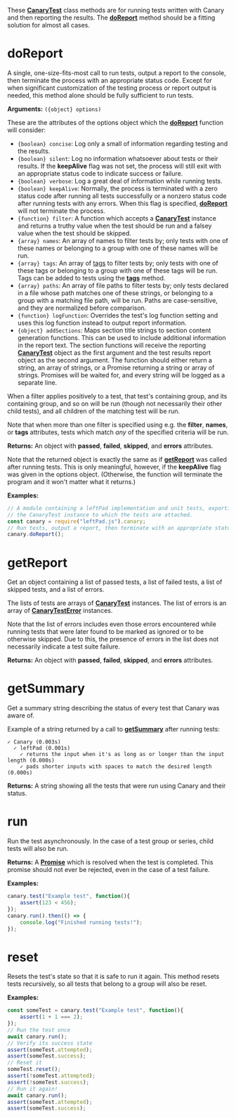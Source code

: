 These [**CanaryTest**](api-introduction.md) class methods are for running tests written with Canary and then reporting the results. The [**doReport**](api-running-tests.md#doreport) method should be a fitting solution for almost all cases.

# doReport

A single, one-size-fits-most call to run tests, output a report to the console, then terminate the process with an appropriate status code. Except for when significant customization of the testing process or report output is needed, this method alone should be fully sufficient to run tests.

**Arguments:** `({object} options)`

These are the attributes of the options object which the [**doReport**](api-running-tests.md#doreport) function will consider:

- `{boolean} concise`: Log only a small of information regarding testing and the results.
- `{boolean} silent`: Log no information whatsoever about tests or their results. If the **keepAlive** flag was not set, the process will still exit with an appropriate status code to indicate success or failure.
- `{boolean} verbose`: Log a great deal of information while running tests.
- `{boolean} keepAlive`: Normally, the process is terminated with a zero status code after running all tests successfully or a nonzero status code after running tests with any errors. When this flag is specified, [**doReport**](api-running-tests.md#doreport) will not terminate the process.
- `{function} filter`: A function which accepts a [**CanaryTest**](api-introduction.md) instance and returns a truthy value when the test should be run and a falsey value when the test should be skipped.
- `{array} names`: An array of names to filter tests by; only tests with one of these names or belonging to a group with one of these names will be run.
- `{array} tags`: An array of [tags](api-tagging-tests.md) to filter tests by; only tests with one of these tags or belonging to a group with one of these tags will be run. Tags can be added to tests using the [**tags**](api-tagging-tests.md#tags) method.
- `{array} paths`: An array of file paths to filter tests by; only tests declared in a file whose path matches one of these strings, or belonging to a group with a matching file path, will be run. Paths are case-sensitive, and they are normalized before comparison.
- `{function} logFunction`: Overrides the test's log function setting and uses this log function instead to output report information.
- `{object} addSections`: Maps section title strings to section content generation functions. This can be used to include additional information in the report text. The section functions will receive the reporting [**CanaryTest**](api-introduction.md) object as the first argument and the test results report object as the second argument. The function should either return a string, an array of strings, or a Promise returning a string or array of strings. Promises will be waited for, and every string will be logged as a separate line.

When a filter applies positively to a test, that test's containing group, and its containing group, and so on will be run (though not necessarily their other child tests), and all children of the matching test will be run.

Note that when more than one filter is specified using e.g. the **filter**, **names**, or **tags** attributes, tests which match _any_ of the specified criteria will be run.

**Returns:** An object with **passed**, **failed**, **skipped**, and **errors** attributes.

Note that the returned object is exactly the same as if [**getReport**](api-running-tests.md#getreport) was called after running tests. This is only meaningful, however, if the **keepAlive** flag was given in the options object. (Otherwise, the function will terminate the program and it won't matter what it returns.)

**Examples:**

``` js
// A module containing a leftPad implementation and unit tests, exporting
// the CanaryTest instance to which the tests are attached.
const canary = require("leftPad.js").canary;
// Run tests, output a report, then terminate with an appropriate status code
canary.doReport();
```

# getReport

Get an object containing a list of passed tests, a list of failed tests, a list of skipped tests, and a list of errors.

The lists of tests are arrays of [**CanaryTest**](api-introduction.md) instances. The list of errors is an array of [**CanaryTestError**](api-error-class.md) instances.

Note that the list of errors includes even those errors encountered while running tests that were later found to be marked as ignored or to be otherwise skipped. Due to this, the presence of errors in the list does not necessarily indicate a test suite failure.


**Returns:** An object with **passed**, **failed**, **skipped**, and **errors** attributes.

# getSummary

Get a summary string describing the status of every test that Canary was aware of.

Example of a string returned by a call to [**getSummary**](api-running-tests.md#getsummary) after running tests:

```
✓ Canary (0.003s)
  ✓ leftPad (0.001s)
    ✓ returns the input when it's as long as or longer than the input length (0.000s)
    ✓ pads shorter inputs with spaces to match the desired length (0.000s)
```

**Returns:** A string showing all the tests that were run using Canary and their status.

# run

Run the test asynchronously. In the case of a test group or series, child tests will also be run.

**Returns:** A [**Promise**](https://developer.mozilla.org/en-US/docs/Web/JavaScript/Reference/Global_Objects/Promise) which is resolved when the test is completed. This promise should not ever be rejected, even in the case of a test failure.

**Examples:**

``` js
canary.test("Example test", function(){
    assert(123 < 456);
});
canary.run().then(() => {
    console.log("Finished running tests!");
});
```

# reset

Resets the test's state so that it is safe to run it again. This method resets tests recursively, so all tests that belong to a group will also be reset.

**Examples:**

``` js
const someTest = canary.test("Example test", function(){
    assert(1 + 1 === 2);
});
// Run the test once
await canary.run();
// Verify its success state
assert(someTest.attempted);
assert(someTest.success);
// Reset it
someTest.reset();
assert(!someTest.attempted);
assert(!someTest.success);
// Run it again!
await canary.run();
assert(someTest.attempted);
assert(someTest.success);
```
